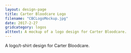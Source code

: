 ```yaml
---
layout: design-page
title: Carter Bloodcare Logo
filename: "CBCLogoMockup.jpg"
date: 2017-2-27
gridcategory: logos
alttext: A mockup of a logo design for Carter Bloodcare.
---
```

A logo/t-shirt design for Carter Bloodcare.